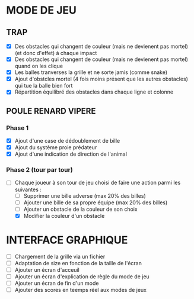 # MODE DE JEU
## TRAP
- [X] Des obstacles qui changent de couleur (mais ne devienent pas mortel) (et donc d'effet) à chaque impact
- [X] Des obstacles qui changent de couleur (mais ne devienent pas mortel) quand on les clique
- [X] Les balles tranverses la grille et ne sorte jamis (comme snake)
- [X] Ajout d'obstcles mortel (4 fois moins présent que les autres obstacles) qui tue la balle bien fort
- [x] Répartition équilibré des obstacles dans chaque ligne et colonne

## POULE RENARD VIPERE
### Phase 1
- [X] Ajout d'une case de dédoublement de bille
- [X] Ajout du système proie prédateur
- [X] Ajout d'une indication de direction de l'animal
###  Phase 2 (tour par tour)
- [ ] Chaque joueur à son tour de jeu choisi de faire une action parmi les suivantes :
    - [ ] Supprimer une bille adverse (max 20% des billes)
    - [ ] Ajouter une bille de sa propre équipe (max 20% des billes)
    - [ ] Ajouter un obstacle de la couleur de son choix
    - [X] Modifier la couleur d'un obstacle

# INTERFACE GRAPHIQUE
- [ ] Chargement de la grille via un fichier
- [ ] Adaptation de size en fonction de la taille de l'écran
- [ ] Ajouter un écran d'acceuil
- [ ] Ajouter un écran d'explication de règle du mode de jeu
- [ ] Ajouter un écran de fin d'un mode
- [ ] Ajouter des scores en teemps réel aux modes de jeux